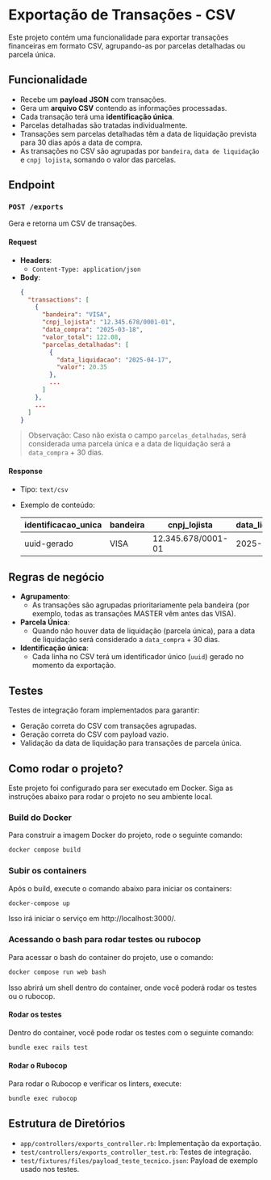 # Exportação de Transações - CSV

Este projeto contém uma funcionalidade para exportar transações financeiras em formato CSV, agrupando-as por parcelas detalhadas ou parcela única.

## Funcionalidade

- Recebe um **payload JSON** com transações.
- Gera um **arquivo CSV** contendo as informações processadas.
- Cada transação terá uma **identificação única**.
- Parcelas detalhadas são tratadas individualmente.
- Transações sem parcelas detalhadas têm a data de liquidação prevista para 30 dias após a data de compra.
- As transações no CSV são agrupadas por `bandeira`, `data de liquidação` e `cnpj lojista`, somando o valor das parcelas.

## Endpoint

### `POST /exports`

Gera e retorna um CSV de transações.

#### Request

- **Headers**:
  - `Content-Type: application/json`
- **Body**:
  ```json
  {
    "transactions": [
      {
        "bandeira": "VISA",
        "cnpj_lojista": "12.345.678/0001-01",
        "data_compra": "2025-03-18",
        "valor_total": 122.08,
        "parcelas_detalhadas": [
          {
            "data_liquidacao": "2025-04-17",
            "valor": 20.35
          },
          ...
        ]
      },
      ...
    ]
  }
  ```

> Observação: Caso não exista o campo `parcelas_detalhadas`, será considerada uma parcela única e a data de liquidação será a `data_compra` + 30 dias.

#### Response

- Tipo: `text/csv`
- Exemplo de conteúdo:

  | identificacao_unica | bandeira | cnpj_lojista        | data_liquidacao | valor_total |
  |---------------------|----------|---------------------|-----------------|-------------|
  | uuid-gerado         | VISA     | 12.345.678/0001-01  | 2025-04-17      | 122.08      |

## Regras de negócio

- **Agrupamento**:
  - As transações são agrupadas prioritariamente pela bandeira (por exemplo, todas as transações MASTER vêm antes das VISA).
- **Parcela Única**:
  - Quando não houver data de liquidação (parcela única), para a data de liquidação será considerado a `data_compra` + 30 dias.
- **Identificação única**:
  - Cada linha no CSV terá um identificador único (`uuid`) gerado no momento da exportação.

## Testes

Testes de integração foram implementados para garantir:

- Geração correta do CSV com transações agrupadas.
- Geração correta do CSV com payload vazio.
- Validação da data de liquidação para transações de parcela única.

## Como rodar o projeto?

Este projeto foi configurado para ser executado em Docker. Siga as instruções abaixo para rodar o projeto no seu ambiente local.

### Build do Docker

Para construir a imagem Docker do projeto, rode o seguinte comando:

```bash
docker compose build
```

### Subir os containers

Após o build, execute o comando abaixo para iniciar os containers:

```bash
docker-compose up
```

Isso irá iniciar o serviço em http://localhost:3000/.

### Acessando o bash para rodar testes ou rubocop

Para acessar o bash do container do projeto, use o comando:

```bash
docker compose run web bash
```

Isso abrirá um shell dentro do container, onde você poderá rodar os testes ou o rubocop.

#### Rodar os testes

Dentro do container, você pode rodar os testes com o seguinte comando:

```bash
bundle exec rails test
```

#### Rodar o Rubocop

Para rodar o Rubocop e verificar os linters, execute:

```bash
bundle exec rubocop
```

## Estrutura de Diretórios

- `app/controllers/exports_controller.rb`: Implementação da exportação.
- `test/controllers/exports_controller_test.rb`: Testes de integração.
- `test/fixtures/files/payload_teste_tecnico.json`: Payload de exemplo usado nos testes.
